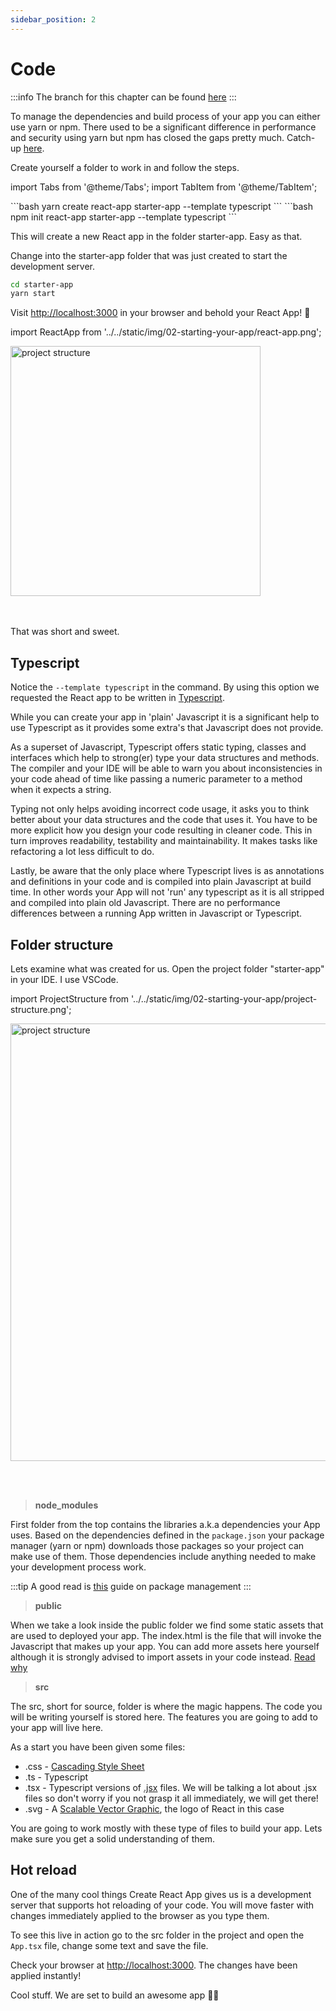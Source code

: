 ```yaml
---
sidebar_position: 2
---
```


# Code

:::info
The branch for this chapter can be found [here](https://github.com/appeltje-c/starter-app/tree/02-starting-your-app)
:::

To manage the dependencies and build process of your app you can either use yarn
or npm. There used to be a significant difference in performance and security
using yarn but npm has closed the gaps pretty much. Catch-up [here](https://www.sitepoint.com/yarn-vs-npm/).

Create yourself a folder to work in and follow the steps.

import Tabs from '@theme/Tabs';
import TabItem from '@theme/TabItem';

<Tabs>
  <TabItem value="yarn" label="Yarn" default>
    ```bash
      yarn create react-app starter-app --template typescript
    ```
  </TabItem>
  <TabItem value="npm" label="npm">
    ```bash
      npm init react-app starter-app --template typescript
    ```
  </TabItem>
</Tabs>

This will create a new React app in the folder starter-app. Easy as that.

Change into the starter-app folder that was just created to start the
development server.

```bash
cd starter-app 
yarn start
```

Visit [http://localhost:3000](http://localhost:3000) in your browser and behold
your React App! 🚀

import ReactApp from '../../static/img/02-starting-your-app/react-app.png';

<img
 src={ReactApp}
 alt="project structure"
 width="400"/>

<br/><br/>
That was short and sweet.

## Typescript

Notice the ```--template typescript``` in the command. By using this option we
requested the React app to be written in [Typescript](https://www.typescriptlang.org/).

While you can create your app in 'plain' Javascript it is a significant help to
use Typescript as it provides some extra's that Javascript does not provide.

As a superset of Javascript, Typescript offers static typing, classes and
interfaces which help to strong(er) type your data structures and methods.
The compiler and your IDE will be able to warn you about inconsistencies in your
code ahead of time like passing a numeric parameter to a method when it
expects a string.

Typing not only helps avoiding incorrect code usage, it asks you to
think better about your data structures and the code that uses it. You have to be
more explicit how you design your code resulting in cleaner code.
This in turn improves readability, testability and maintainability. It makes tasks
like refactoring a lot less difficult to do.

Lastly, be aware that the only place where Typescript lives is as annotations and
definitions in your code and is compiled into plain Javascript at build time.
In other words your App will not 'run' any typescript as it is all stripped and
compiled into plain old Javascript. There are no performance differences between
a running App written in Javascript or Typescript.

## Folder structure

Lets examine what was created for us. Open the project folder "starter-app" in
your IDE. I use VSCode.

import ProjectStructure from '../../static/img/02-starting-your-app/project-structure.png';

<img
 src={ProjectStructure}
 alt="project structure"
 width="700"/>

<br/><br/>

> **node_modules**

First folder from the top contains the libraries a.k.a dependencies your App uses.
Based on the dependencies defined in the ```package.json``` your package manager
(yarn or npm) downloads those packages so your project can make use of them.
Those dependencies include anything needed to make your development process work.

:::tip
A good read is [this](https://developer.mozilla.org/en-US/docs/Learn/Tools_and_testing/Understanding_client-side_tools/Package_management)
guide on package management
:::

> **public**

When we take a look inside the public folder we find some static assets that are
used to deployed your app. The index.html is the file that will invoke the
Javascript that makes up your app. You can add more assets here yourself although
it is strongly advised to import assets in your code instead.
[Read why](https://create-react-app.dev/docs/using-the-public-folder/)  

> **src**

The src, short for source, folder is where the magic happens. The code you will
be writing yourself is stored here. The features you are going to add to your
app will live here.

As a start you have been given some files:

* .css - [Cascading Style Sheet](https://developer.mozilla.org/en-US/docs/Learn/CSS/First_steps/What_is_CSS)
* .ts - Typescript
* .tsx - Typescript versions of [.jsx](https://react.dev/learn/writing-markup-with-jsx)
  files. We will be talking a lot about .jsx files so don't worry if you not grasp
  it all immediately, we will get there!
* .svg - A [Scalable Vector Graphic](https://developer.mozilla.org/en-US/docs/Web/SVG),
  the logo of React in this case

You are going to work mostly with these type of files to build your app. Lets make
sure you get a solid understanding of them.

## Hot reload

One of the many cool things Create React App gives us is a development server that
supports hot reloading of your code. You will move faster with changes immediately
applied to the browser as you type them.

To see this live in action go to the src folder in the project and open
the ```App.tsx``` file, change some text and save the file.

Check your browser at [http://localhost:3000](http://localhost:3000).
The changes have been applied instantly!

Cool stuff. We are set to build an awesome app 💪🏼
